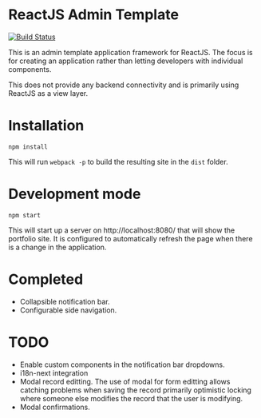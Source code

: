 # ReactJS Admin Template

[![Build Status](https://travis-ci.org/trajano/reactjs-admin.svg?branch=master)](https://travis-ci.org/trajano/reactjs-admin)

This is an admin template application framework for ReactJS.  The focus is for creating an application rather than letting developers with individual components.

This does not provide any backend connectivity and is primarily using ReactJS as a view layer.

# Installation

`npm install`

This will run `webpack -p` to build the resulting site in the `dist` folder.

# Development mode

`npm start`

This will start up a server on http://localhost:8080/ that will show the portfolio site.  It is configured to automatically refresh the page when there is a change in the application.

# Completed

* Collapsible notification bar.
* Configurable side navigation.

# TODO

* Enable custom components in the notification bar dropdowns.
* i18n-next integration
* Modal record editting.  The use of modal for form editting allows catching problems when saving the record primarily optimistic locking where someone else modifies the record that the user is modifying.
* Modal confirmations.